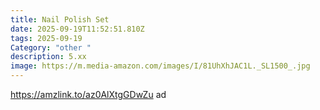 ```yaml
---
title: Nail Polish Set
date: 2025-09-19T11:52:51.810Z
tags: 2025-09-19
Category: "other "
description: 5.xx
image: https://m.media-amazon.com/images/I/81UhXhJAC1L._SL1500_.jpg
---
```

https://amzlink.to/az0AlXtgGDwZu  ad